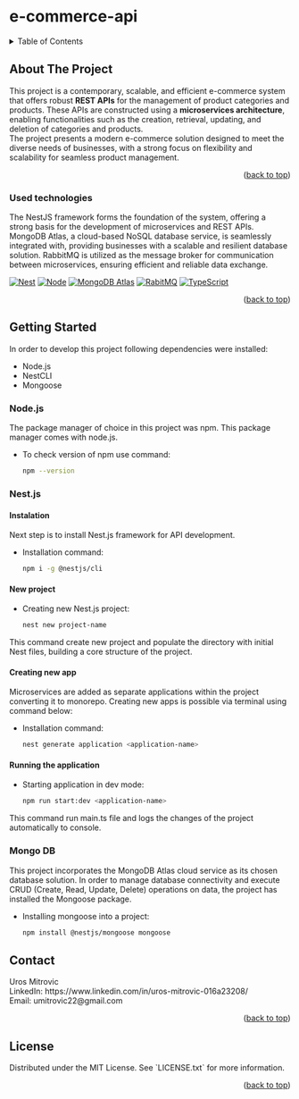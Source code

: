 # e-commerce-api

<details>
  <summary>Table of Contents</summary>
  <ol>
    <li>
      <a href="#about-the-project">About The Project</a>
      <ul>
        <li><a href="#used-technologies">Used technologies</a></li>
      </ul>
    </li>
    <li>
      <a href="#getting-started">Getting Started</a>
      <ul>
        <li><a href="#node">Node.js</a></li>
        <li><a href="#nest">Nest.js</a></li>
        <li><a href="#mongo">MongoDB</a></li>
      </ul>
    </li>
    <li><a href="#license">License</a></li>
    <li><a href="#contact">Contact</a></li>
  </ol>
</details>

## About The Project

<p id="about-the-project">
This project is a contemporary, scalable, and efficient e-commerce system that 
offers robust <b>REST APIs</b> for the management of product categories and products. 
These APIs are constructed using a <b>microservices architecture</b>, enabling 
functionalities such as the creation, retrieval, updating, and deletion of 
categories and products.<br>
The project presents a modern e-commerce solution designed to meet the diverse
needs of businesses, with a strong focus on flexibility and scalability for 
seamless product management.
</p>



<p align="right">(<a href="#readme-top">back to top</a>)</p>

### Used technologies
<p id="used-technologies">
The NestJS framework forms the foundation of the system, offering a strong basis for the development of microservices and REST APIs. MongoDB Atlas, a cloud-based NoSQL database service, is seamlessly integrated with, providing businesses with a scalable and resilient database solution. RabbitMQ is utilized as the message broker for communication between microservices, ensuring efficient and reliable data exchange.

[![Nest][Nest.js]][Nest-url] [![Node][Node.js]][Node-url]
[![MongoDB Atlas][MongoDB-Atlas]][MongoDB-url] 
[![RabitMQ][RabbitMQ]][RabbitMQ-url]
[![TypeScript][TypeScript.js]][TypeScript-url]

</p>
<p align="right">(<a href="#readme-top">back to top</a>)</p>

## Getting Started

In order to develop this project following dependencies were installed:
<ul>
    <li>Node.js</li>
    <li>NestCLI</li>
    <li>Mongoose</li>
    
</ul>

### Node.js
<p id="node">
The package manager of choice in this project was npm. This package manager comes
with node.js.<br>

* To check version of npm use command:
  ```sh
  npm --version
  ```
</p>

### Nest.js
<p id="nest">

#### Instalation

Next step is to install Nest.js framework for API development.   <br>

* Installation command:
  ```sh
  npm i -g @nestjs/cli
  ```
#### New project
* Creating new Nest.js project:
  ```sh
  nest new project-name
  ```
This command create new project and populate the directory with initial Nest 
files, building a core structure of the project.

</p>

#### Creating new app 
Microservices are added as separate applications within the project converting it to monorepo. Creating 
new apps is possible via terminal using command below:<br>
* Installation command:
  ```sh
  nest generate application <application-name>
  ```
#### Running the application 
* Starting application in dev mode:
  ```sh
  npm run start:dev <application-name>
  ```
This command run main.ts file and logs the changes of the project automatically to console. 

### Mongo DB 
<p id="mongo">
This project incorporates the MongoDB Atlas cloud service as its chosen database solution. In order to manage database connectivity and execute CRUD (Create, Read, Update, Delete) operations on data, the project has installed the Mongoose package.

* Installing mongoose into a project:
  ```sh
  npm install @nestjs/mongoose mongoose  
  ```
</p>

## Contact

<p id="contact">
Uros Mitrovic 
<br>LinkedIn: https://www.linkedin.com/in/uros-mitrovic-016a23208/
<br>Email: umitrovic22@gmail.com
</p>

<p align="right">(<a href="#readme-top">back to top</a>)</p>

## License
<p id="licence">
Distributed under the MIT License. See `LICENSE.txt` for more information.
</p>
<p align="right">(<a href="#readme-top">back to top</a>)</p>


[MongoDB-url]:https://www.mongodb.com/atlas/database
[Nest-url]:https://nestjs.com/
[RabbitMQ-url]:https://www.rabbitmq.com/
[TypeScript-url]:https://www.typescriptlang.org/
[Node-url]:https://nodejs.org/en
[Nest.js]:https://img.shields.io/badge/Nest.js-20232A?style=for-the-badge&logo=nestjs&logoColor=FF0000
[Node.js]:https://img.shields.io/badge/Node.js-20232A?style=for-the-badge&logo=Node.js&logoColor=FFFFF
[MongoDB-Atlas]:https://img.shields.io/badge/MongoDB-20232A?style=for-the-badge&logo=MongoDB
[RabbitMQ]:https://img.shields.io/badge/RabbitMQ-20232A?style=for-the-badge&logo=rabbitmq
[TypeScript.js]:https://img.shields.io/badge/TypeScript-20232A?style=for-the-badge&logo=typescript

